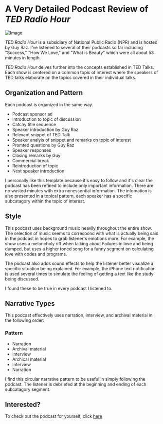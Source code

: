# A Very Detailed Podcast Review of *TED Radio Hour*

![Image](http://media.npr.org/assets/img/2015/03/18/ted_sq-3426270a541795b78233a698dd7965d407545cf3-s700-c85.jpg)

*TED Radio Hour* is a subsidiary of National Public Radio (NPR) and is hosted by Guy Raz. I've listened to several of their podcasts so far including "Success," "How We Love," and "What is Beauty" which were all about 53 minutes in length. 

*TED Radio Hour* delves further into the concepts established in TED Talks. Each show is centered on a common topic of interest where the speakers of TED talks elaborate on the topics covered in their individual talks. 

## Organization and Pattern

Each podcast is organized in the same way.
- Podcast sponsor ad 
- Introduction to topic of discussion
- Catchy title sequence 
- Speaker introduction by Guy Raz
- Relevant snippet of TED Talk 
- Speaker analyis of snippet and remarks on topic of interest
- Promted questions by Guy Raz
- Speaker responses
- Closing remarks by Guy 
- Commercial break 
- Reintroduction of topic 
- Next speaker introduction

I personally like this template because it's easy to follow and it's clear the podcast has been refined to include only important information. There are no wasted minutes with extra nonessential information. The infomation is also presented in a topical pattern, each speaker has a specific subcatagory within the topic of interest.  

## Style

This podcast uses background music heavily throughout the entire show. The selection of music seems to correspond with what is actually being said in the podcast in hopes to grab listener's emotions more. For example, the show uses a meloncholy riff when talking about Failures in love and being dumped, but uses a higher toned song for a funny segment on calculating love with codes and programs. 

The podcast also adds sound effects to help the listener better visualize a specific situation being explained. For example, the iPhone text notification is used several times to simulate the feeling of getting a text like the study being discussed. 

I found these to be true in every podcast I listened to.

## Narrative Types

This podcast effectively uses narration, interview, and archival material in the following order:

### Pattern
- Narration
- Archival material
- Interview
- Archical material
- Interview
- Narration

I find this circular narrative pattern to be useful in simply following the podcast. The listener is debriefed at the beginning and ending of each subcatagory segment. 

## Interested?

To check out the podcast for yourself, click [here](http://www.npr.org/podcasts/510298/ted-radio-hour) 
